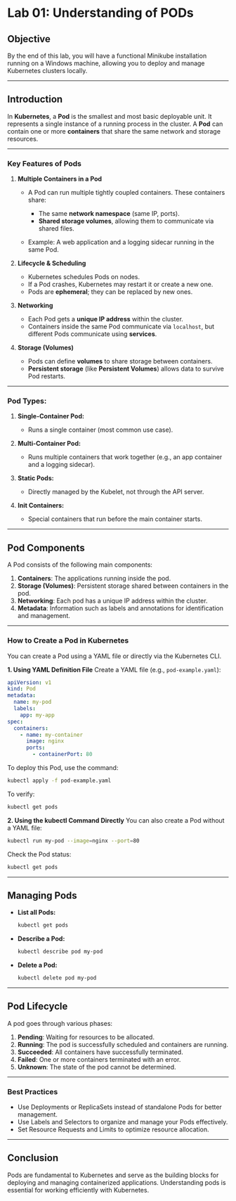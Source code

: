 # Lab 01: Understanding of PODs

## **Objective**
By the end of this lab, you will have a functional Minikube installation running on a Windows machine, allowing you to deploy and manage Kubernetes clusters locally.

---

## **Introduction**
In **Kubernetes**, a **Pod** is the smallest and most basic deployable unit. It represents a single instance of a running process in the cluster. A **Pod** can contain one or more **containers** that share the same network and storage resources.

---


### Key Features of Pods

1. **Multiple Containers in a Pod**
    - A Pod can run multiple tightly coupled containers. These containers share:
        - The same **network namespace** (same IP, ports).
        - **Shared storage volumes**, allowing them to communicate via shared files.

    - Example: A web application and a logging sidecar running in the same Pod.

2. **Lifecycle & Scheduling**
    - Kubernetes schedules Pods on nodes.
    - If a Pod crashes, Kubernetes may restart it or create a new one.
    - Pods are **ephemeral**; they can be replaced by new ones.

3. **Networking**
    - Each Pod gets a **unique IP address** within the cluster.
    - Containers inside the same Pod communicate via `localhost`, but different Pods communicate using **services**.

4. **Storage (Volumes)**
    - Pods can define **volumes** to share storage between containers.
    - **Persistent storage** (like **Persistent Volumes**) allows data to survive Pod restarts.

---

### Pod Types:
1. **Single-Container Pod:**
    - Runs a single container (most common use case).

2. **Multi-Container Pod:**
    - Runs multiple containers that work together (e.g., an app container and a logging sidecar).

3. **Static Pods:**
    - Directly managed by the Kubelet, not through the API server.

4. **Init Containers:**
    - Special containers that run before the main container starts.

---

## **Pod Components**
A Pod consists of the following main components:
1. **Containers**: The applications running inside the pod.
2. **Storage (Volumes)**: Persistent storage shared between containers in the pod.
3. **Networking**: Each pod has a unique IP address within the cluster.
4. **Metadata**: Information such as labels and annotations for identification and management.

---


### How to Create a Pod in Kubernetes
You can create a Pod using a YAML file or directly via the Kubernetes CLI.

**1. Using YAML Definition File**
Create a YAML file (e.g., `pod-example.yaml`):

```yaml
apiVersion: v1
kind: Pod
metadata:
  name: my-pod
  labels:
    app: my-app
spec:
  containers:
    - name: my-container
      image: nginx
      ports:
        - containerPort: 80

```

To deploy this Pod, use the command:
```sh
kubectl apply -f pod-example.yaml
```

To verify:
```sh
kubectl get pods
```

**2. Using the kubectl Command Directly**
You can also create a Pod without a YAML file:

```sh
kubectl run my-pod --image=nginx --port=80
```
Check the Pod status:

```sh
kubectl get pods
```

---

## **Managing Pods**
- **List all Pods:**
  ```sh
  kubectl get pods
  ```
- **Describe a Pod:**
  ```sh
  kubectl describe pod my-pod
  ```
- **Delete a Pod:**
  ```sh
  kubectl delete pod my-pod
  ```

---

## **Pod Lifecycle**
A pod goes through various phases:
1. **Pending**: Waiting for resources to be allocated.
2. **Running**: The pod is successfully scheduled and containers are running.
3. **Succeeded**: All containers have successfully terminated.
4. **Failed**: One or more containers terminated with an error.
5. **Unknown**: The state of the pod cannot be determined.

---

### Best Practices
- Use Deployments or ReplicaSets instead of standalone Pods for better management.
- Use Labels and Selectors to organize and manage your Pods effectively.
- Set Resource Requests and Limits to optimize resource allocation.
---

## **Conclusion**
Pods are fundamental to Kubernetes and serve as the building blocks for deploying and managing containerized applications. Understanding pods is essential for working efficiently with Kubernetes.
